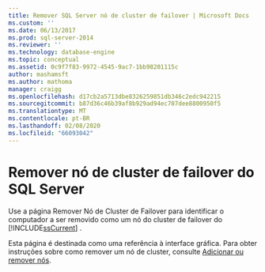 ```yaml
---
title: Remover SQL Server nó de cluster de failover | Microsoft Docs
ms.custom: ''
ms.date: 06/13/2017
ms.prod: sql-server-2014
ms.reviewer: ''
ms.technology: database-engine
ms.topic: conceptual
ms.assetid: 0c9f7f83-9972-4545-9ac7-1bb98201115c
author: mashamsft
ms.author: mathoma
manager: craigg
ms.openlocfilehash: d17cb2a5713dbe8326259851db346c2edc942215
ms.sourcegitcommit: b87d36c46b39af8b929ad94ec707dee8800950f5
ms.translationtype: MT
ms.contentlocale: pt-BR
ms.lasthandoff: 02/08/2020
ms.locfileid: "66093042"
---
```

# <a name="remove-sql-server-failover-cluster-node"></a>Remover nó de cluster de failover do SQL Server
  Use a página Remover Nó de Cluster de Failover para identificar o computador a ser removido como um nó do cluster de failover do [!INCLUDE[ssCurrent](../../includes/sscurrent-md.md)] .  
  
  Esta página é destinada como uma referência à interface gráfica. Para obter instruções sobre como remover um nó de cluster, consulte [Adicionar ou remover nós](../failover-clusters/install/add-or-remove-nodes-in-a-sql-server-failover-cluster-setup.md#Remove). 
  
  
